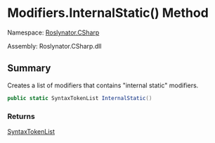 # Modifiers\.InternalStatic\(\) Method

Namespace: [Roslynator.CSharp](../../README.md)

Assembly: Roslynator\.CSharp\.dll

## Summary

Creates a list of modifiers that contains "internal static" modifiers\.

```csharp
public static SyntaxTokenList InternalStatic()
```

### Returns

[SyntaxTokenList](https://docs.microsoft.com/en-us/dotnet/api/microsoft.codeanalysis.syntaxtokenlist)




